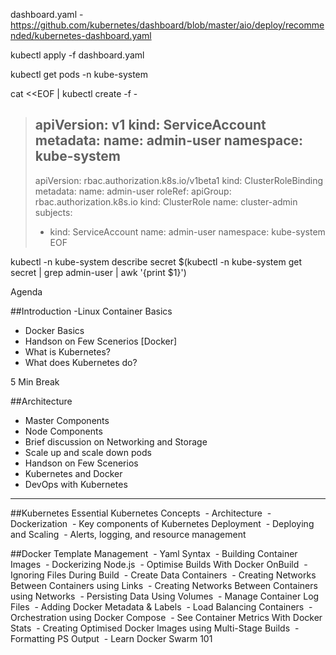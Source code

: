 dashboard.yaml - https://github.com/kubernetes/dashboard/blob/master/aio/deploy/recommended/kubernetes-dashboard.yaml

kubectl apply -f dashboard.yaml

kubectl get pods -n kube-system

cat <<EOF | kubectl create -f -
> apiVersion: v1
> kind: ServiceAccount
> metadata:
>   name: admin-user
>   namespace: kube-system
> ---
> apiVersion: rbac.authorization.k8s.io/v1beta1
> kind: ClusterRoleBinding
> metadata:
>   name: admin-user
> roleRef:
>   apiGroup: rbac.authorization.k8s.io
>   kind: ClusterRole
>   name: cluster-admin
> subjects:
> - kind: ServiceAccount
>   name: admin-user
>   namespace: kube-system
> EOF


 kubectl -n kube-system describe secret $(kubectl -n kube-system get secret | grep admin-user | awk '{print $1}')
 
 

Agenda

##Introduction 
-Linux Container Basics 
- Docker Basics 
- Handson on Few Scenerios [Docker] 
- What is Kubernetes? 
- What does Kubernetes do? 

5 Min Break 

##Architecture 
- Master Components 
- Node Components 
- Brief discussion on Networking and Storage 
- Scale up and scale down pods 
- Handson on Few Scenerios 
- Kubernetes and Docker 
- DevOps with Kubernetes 

-----------------------------------------------------------------

##Kubernetes	Essential Kubernetes Concepts
 - Architecture
 - Dockerization
 - Key components of Kubernetes Deployment
 - Deploying and Scaling
 - Alerts, logging, and resource management
 
##Docker	Template Management
 - Yaml Syntax
 - Building Container Images
 - Dockerizing Node.js
 - Optimise Builds With Docker OnBuild
 - Ignoring Files During Build
 - Create Data Containers
 - Creating Networks Between Containers using Links
 - Creating Networks Between Containers using Networks
 - Persisting Data Using Volumes
 - Manage Container Log Files
 - Adding Docker Metadata & Labels
 - Load Balancing Containers
 - Orchestration using Docker Compose
 - See Container Metrics With Docker Stats
 - Creating Optimised Docker Images using Multi-Stage Builds
 - Formatting PS Output
 - Learn Docker Swarm 101


